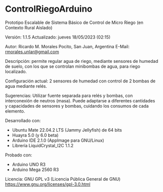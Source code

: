 # ControlRiegoArduino
Prototipo Escalable de Sistema Básico de Control de Micro Riego (en Contexto Rural Aislado)

Versión: 1.1.5
Actualizado: jueves 18/05/2023 (02:15)

Autor: Ricardo M. Morales
Pocito, San Juan, Argentina
E-Mail: rmorales.unlar@gmail.com

Descripción: permite regular agua de riego, mediante sensores de humedad de
  suelo, con los que se controlan minibombas de agua, para riego localizado.

Configuración actual:
  2 sensores de humedad con control de 2 bombas de agua mediante relés.

Sugerencias:
  Utilizar fuente separada para relés y bombas, con interconexión de neutros (masa).
  Puede adaptarse a diferentes cantidades y capacidades de sensores y bombas,
    cuidando los consumos de cada elemento.

Desarrollado con:
  - Ubuntu Mate 22.04.2 LTS (Jammy Jellyfish) de 64 bits
  - Huayra 5.0 (y 6.0 beta)
  - Arduino IDE 2.1.0 (AppImage para GNU/Linux)
  - Librería LiquidCrystal_I2C 1.1.2

Probado con:
  - Arduino UNO R3
  - Arduino Mega 2560 R3

Licencia: GNU GPL v3 (Licencia Pública General de GNU)
          https://www.gnu.org/licenses/gpl-3.0.html
